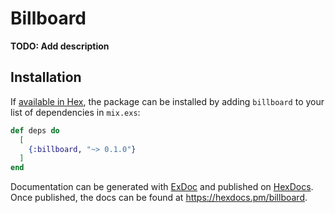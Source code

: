 # Billboard

**TODO: Add description**

## Installation

If [available in Hex](https://hex.pm/docs/publish), the package can be installed
by adding `billboard` to your list of dependencies in `mix.exs`:

```elixir
def deps do
  [
    {:billboard, "~> 0.1.0"}
  ]
end
```

Documentation can be generated with [ExDoc](https://github.com/elixir-lang/ex_doc)
and published on [HexDocs](https://hexdocs.pm). Once published, the docs can
be found at <https://hexdocs.pm/billboard>.

